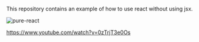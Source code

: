 This repository contains an example of how to use react without using jsx.

![pure-react](https://github.com/cnon06/react-pure-react/assets/59291488/a006a769-4117-4da5-88c5-f3f632703eb2)

https://www.youtube.com/watch?v=0zTrjT3e0Os
